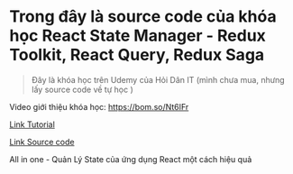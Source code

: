 # Trong đây là source code của khóa học React State Manager - Redux Toolkit, React Query, Redux Saga

> Đây là khóa học trên Udemy của Hỏi Dân IT (mình chưa mua, nhưng lấy source code về tự học )

Video giới thiệu khóa học: https://bom.so/Nt6IFr

[Link Tutorial](https://www.udemy.com/course/hoidanit-redux-and-redux-toolkit-ultimate/)

[Link Source code](https://gitlab.com/public-starter-projects1/02-redux-ultimate)

All in one - Quản Lý State của ứng dụng React một cách hiệu quả